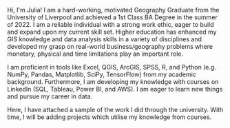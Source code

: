 Hi, I'm Julia! I am a hard-working, motivated Geography Graduate from the University of Liverpool and achieved a 1st Class BA
Degree in the summer of 2022. I am a reliable individual with a strong work ethic, eager to build and expand upon my
current skill set. Higher education has enhanced my GIS knowledge and data analysis skills in a variety of disciplines
and developed my grasp on real-world business/geography problems where monetary, physical and time limitations
play an important role.

I am proficient in tools like Excel, QGIS, ArcGIS, SPSS, R, and Python (e.g. NumPy, Pandas, Matplotlib, SciPy, TensorFlow) from my academic background. Furthermore, I am developing my knowledge with courses on LinkedIn (SQL, Tableau, Power BI, and AWS). I am eager to learn new things and pursue my career in data. 

Here, I have attached a sample of the work I did through the university. With time, I will be adding projects which utilise my knowledge from courses. 

<!---
juliawad/juliawad is a ✨ special ✨ repository because its `README.md` (this file) appears on your GitHub profile.
You can click the Preview link to take a look at your changes.
--->
